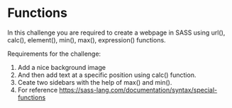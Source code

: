 # Functions

In this challenge you are required to create a webpage in SASS using url(), calc(), element(), min(), max(), expression() functions.


Requirements for the challenge:
1) Add a nice background image 
2) And then add text at a specific position using calc() function. 
3) Ceate two sidebars with the help of max() and min().
4) For reference https://sass-lang.com/documentation/syntax/special-functions 
